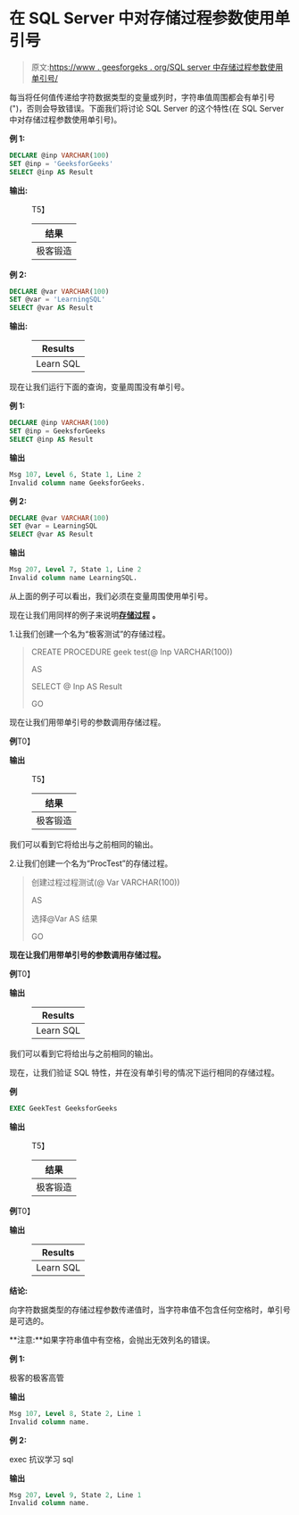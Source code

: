 # 在 SQL Server 中对存储过程参数使用单引号

> 原文:[https://www . geesforgeks . org/SQL server 中存储过程参数使用单引号/](https://www.geeksforgeeks.org/use-of-single-quotes-for-stored-procedure-parameters-in-sql-server/)

每当将任何值传递给字符数据类型的变量或列时，字符串值周围都会有单引号(")，否则会导致错误。下面我们将讨论 SQL Server 的这个特性(在 SQL Server 中对存储过程参数使用单引号)。

**例 1:**

```sql
DECLARE @inp VARCHAR(100)
SET @inp = 'GeeksforGeeks'
SELECT @inp AS Result
```

**输出:**

<figure class="table">T5】

| 结果 |
| --- |
| 极客锻造 |

</figure>

**例 2:**

```sql
DECLARE @var VARCHAR(100)
SET @var = 'LearningSQL'
SELECT @var AS Result
```

**输出:**

<figure class="table">

| Results |
| --- |
| Learn SQL |

</figure>

现在让我们运行下面的查询，变量周围没有单引号。

**例 1:**

```sql
DECLARE @inp VARCHAR(100)
SET @inp = GeeksforGeeks
SELECT @inp AS Result
```

**输出**

```sql
Msg 107, Level 6, State 1, Line 2
Invalid column name GeeksforGeeks.
```

**例 2:**

```sql
DECLARE @var VARCHAR(100)
SET @var = LearningSQL
SELECT @var AS Result
```

**输出**

```sql
Msg 207, Level 7, State 1, Line 2
Invalid column name LearningSQL.
```

从上面的例子可以看出，我们必须在变量周围使用单引号。

现在让我们用同样的例子来说明[**存储过程**](https://www.geeksforgeeks.org/what-is-stored-procedures-in-sql/) **。**

1.让我们创建一个名为“极客测试”的存储过程。

> CREATE PROCEDURE geek test(@ Inp VARCHAR(100))
> 
> AS
> 
> SELECT @ Inp AS Result
> 
> GO

现在让我们用带单引号的参数调用存储过程。

**例**T0】

**输出**

<figure class="table">T5】

| 结果 |
| --- |
| 极客锻造 |

</figure>

我们可以看到它将给出与之前相同的输出。

2.让我们创建一个名为“ProcTest”的存储过程。

> 创建过程过程测试(@ Var VARCHAR(100))
> 
> AS
> 
> 选择@Var AS 结果
> 
> GO

**现在让我们用带单引号的参数调用存储过程。**

**例**T0】

**输出**

<figure class="table">

| Results |
| --- |
| Learn SQL |

</figure>

我们可以看到它将给出与之前相同的输出。

现在，让我们验证 SQL 特性，并在没有单引号的情况下运行相同的存储过程。

**例**

```sql
EXEC GeekTest GeeksforGeeks
```

**输出**

<figure class="table">T5】

| 结果 |
| --- |
| 极客锻造 |

</figure>

**例**T0】

**输出**

<figure class="table">

| Results |
| --- |
| Learn SQL |

</figure>

**结论:**

向字符数据类型的存储过程参数传递值时，当字符串值不包含任何空格时，单引号是可选的。

**注意:**如果字符串值中有空格，会抛出无效列名的错误。

**例 1:**

极客的极客高管

**输出**

```sql
Msg 107, Level 8, State 2, Line 1
Invalid column name.
```

**例 2:**

exec 抗议学习 sql

**输出**

```sql
Msg 207, Level 9, State 2, Line 1
Invalid column name.
```